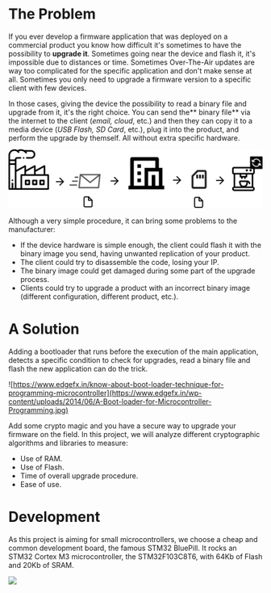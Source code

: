 # The Problem
If you ever develop a firmware application that was deployed on a commercial product you know how difficult it's sometimes to have the possibility to **upgrade it**. Sometimes going near the device and flash it, it's impossible due to distances or time. Sometimes Over-The-Air updates are way too complicated for the specific application and don't make sense at all. Sometimes you only need to upgrade a firmware version to a specific client with few devices.

In those cases, giving the device the possibility to read a binary file and upgrade from it, it's the right choice. You can send the** binary file** via the internet to the client (*email, cloud*, etc.) and then they can copy it to a media device (*USB Flash, SD Card*, etc.), plug it into the product, and perform the upgrade by themself.  All without extra specific hardware.

![](./img/firmware_update.png)

Although a very simple procedure, it can bring some problems to the manufacturer:
- If the device hardware is simple enough, the client could flash it with the binary image you send, having unwanted replication of your product.
- The client could try to disassemble the code, losing your IP.
- The binary image could get damaged during some part of the upgrade process.
- Clients could try to upgrade a product with an incorrect binary image (different configuration, different product, etc.).

# A Solution
Adding a bootloader that runs before the execution of the main application, detects a specific condition to check for upgrades, read a binary file and flash the new application can do the trick.

![https://www.edgefx.in/know-about-boot-loader-technique-for-programming-microcontroller](https://www.edgefx.in/wp-content/uploads/2014/06/A-Boot-loader-for-Microcontroller-Programming.jpg)

Add some crypto magic and you have a secure way to upgrade your firmware on the field. 
In this project, we will analyze different cryptographic algorithms and libraries to measure:
- Use of RAM.
- Use of Flash.
- Time of overall upgrade procedure.
- Ease of use.

# Development
As this project is aiming for small microcontrollers, we choose a cheap and common development board, the famous STM32 BluePill. It rocks an STM32 Cortex M3 microcontroller, the STM32F103C8T6, with 64Kb of Flash and 20Kb of SRAM.


[![](https://www.electronicshub.org/wp-content/uploads/2020/02/STM32F103C8T6-Board-Features.jpg)](http://https://www.electronicshub.org/getting-started-with-stm32f103c8t6-blue-pill/)
